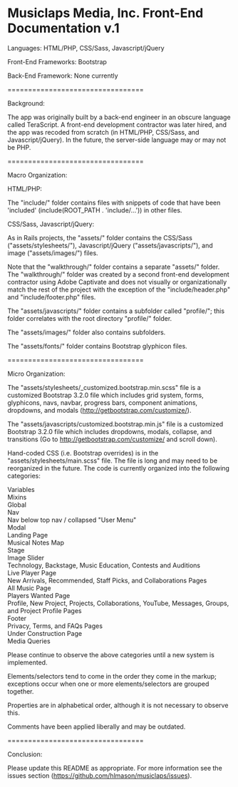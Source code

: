 Musiclaps Media, Inc.
Front-End Documentation v.1
=================================

Languages: HTML/PHP, CSS/Sass, Javascript/jQuery

Front-End Frameworks: Bootstrap

Back-End Framework: None currently

=================================

Background: 

The app was originally built by a back-end engineer in an obscure language called TeraScript.  A front-end development contractor was later hired, and the app was recoded from scratch (in HTML/PHP, CSS/Sass, and Javascript/jQuery).  In the future, the server-side language may or may not be PHP.

=================================

Macro Organization:

HTML/PHP:

The "include/" folder contains files with snippets of code that have been 'included' (include(ROOT_PATH . 'include/...')) in other files.


CSS/Sass, Javascript/jQuery:

As in Rails projects, the "assets/" folder contains the CSS/Sass ("assets/stylesheets/"), Javascript/jQuery ("assets/javascripts/"), and image ("assets/images/") files.

Note that the "walkthrough/" folder contains a separate "assets/" folder.  The "walkthrough/" folder was created by a second front-end development contractor using Adobe Captivate and does not visually or organizationally match the rest of the project with the exception of the "include/header.php" and "include/footer.php" files.

The "assets/javascripts/" folder contains a subfolder called "profile/"; this folder correlates with the root directory "profile/" folder.

The "assets/images/" folder also contains subfolders.

The "assets/fonts/" folder contains Bootstrap glyphicon files.

=================================

Micro Organization:

The "assets/stylesheets/_customized.bootstrap.min.scss" file is a customized Bootstrap 3.2.0 file which includes grid system, forms, glyphicons, navs, navbar, progress bars, component animations, dropdowns, and modals (http://getbootstrap.com/customize/).

The "assets/javascripts/customized.bootstrap.min.js" file is a customized Bootstrap 3.2.0 file which includes dropdowns, modals, collapse, and transitions (Go to http://getbootstrap.com/customize/ and scroll down).

Hand-coded CSS (i.e. Bootstrap overrides) is in the "assets/stylesheets/main.scss" file.  The file is long and may need to be reorganized in the future.  The code is currently organized into the following categories:

Variables<br>
Mixins<br>
Global<br>
Nav<br>
  Nav below top nav / collapsed "User Menu"<br>
Modal<br>
Landing Page<br>
  Musical Notes Map<br>
  Stage<br>
  Image Slider<br>
  Technology, Backstage, Music Education, Contests and Auditions<br>
Live Player Page<br>
New Arrivals, Recommended, Staff Picks, and Collaborations Pages<br>
All Music Page<br>
Players Wanted Page<br>
Profile, New Project, Projects, Collaborations, YouTube, Messages, Groups, and Project Profile Pages<br>
Footer<br>
  Privacy, Terms, and FAQs Pages<br>
Under Construction Page<br>
Media Queries

Please continue to observe the above categories until a new system is implemented.

Elements/selectors tend to come in the order they come in the markup; exceptions occur when one or more elements/selectors are grouped together.  

Properties are in alphabetical order, although it is not necessary to observe this.  

Comments have been applied liberally and may be outdated.

=================================

Conclusion:

Please update this README as appropriate.  For more information see the issues section (https://github.com/hlmason/musiclaps/issues).
